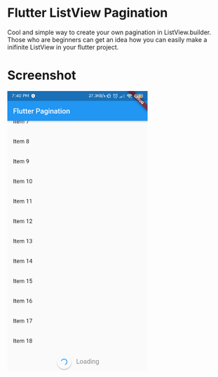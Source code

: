 # Flutter ListView Pagination
Cool and simple way to create your own pagination in ListView.builder.  Those who are beginners can get an idea how you can easily make a inifinite ListView in your flutter project.

# Screenshot

<img src="/screenshots/01.png" height="640"/><span>
